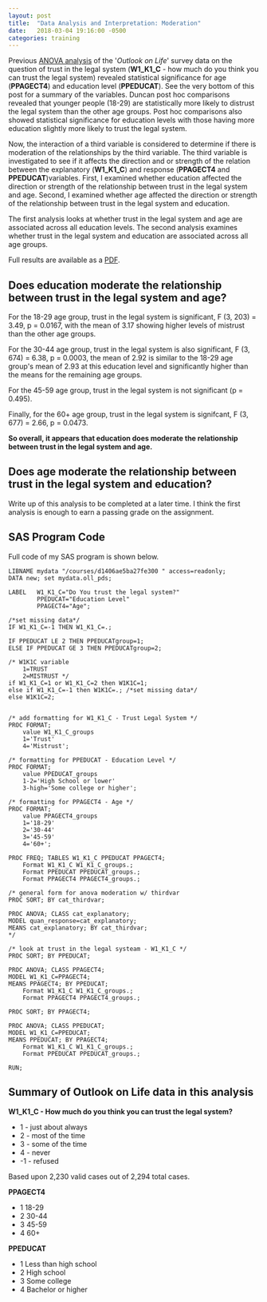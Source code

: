 ```yaml
---
layout: post
title:  "Data Analysis and Interpretation: Moderation"
date:   2018-03-04 19:16:00 -0500
categories: training
---
```


Previous [ANOVA analysis](/training/2018/02/11/ANOVA.html) of the '_Outlook on Life_' survey data on the question of trust in the legal system (**W1_K1_C** - how much do you think you can trust the legal system) revealed statistical significance for age (**PPAGECT4**) and education level (**PPEDUCAT**). See the very bottom of this post for a summary of the variables. Duncan post hoc comparisons revealed that younger people (18-29) are statistically more likely to distrust the legal system than the other age groups. Post hoc comparisons also showed statistical significance for education levels with those having more education slightly more likely to trust the legal system. 

Now, the interaction of a third variable is considered to determine if there is moderation of the relationships by the third variable. The third variable is investigated to see if it affects the direction and or strength of the relation between the explanatory (**W1_K1_C**) and response (**PPAGECT4** and **PPEDUCAT**)variables. First, I examined whether education affected the direction or strength of the relationship between trust in the legal system and age. Second, I examined whether age affected the direction or strength of the relationship between trust in the legal system and education.

The first analysis looks at whether trust in the legal system and age are associated across all education levels. The second analysis examines whether trust in the legal system and education are associated across all age groups.

Full results are available as a [PDF](/files/Week_4_Moderation_Results.pdf).

## Does education moderate the relationship between trust in the legal system and age?

For the 18-29 age group, trust in the legal system is significant, F (3, 203) = 3.49, p = 0.0167, with the mean of 3.17 showing higher levels of mistrust than the other age groups. 

For the 30-44 age group, trust in the legal system is also significant, F (3, 674) = 6.38, p = 0.0003, the mean of 2.92 is similar to the 18-29 age group's mean of 2.93 at this education level and significantly higher than the means for the remaining age groups.

For the 45-59 age group, trust in the legal system is not significant (p = 0.495).

Finally, for the 60+ age group, trust in the legal system is signifcant, F (3, 677) = 2.66, p = 0.0473.

**So overall, it appears that education does moderate the relationship between trust in the legal system and age.**

## Does age moderate the relationship between trust in the legal system and education?

Write up of this analysis to be completed at a later time. I think the first analysis is enough to earn a passing grade on the assignment.

## SAS Program Code

Full code of my SAS program is shown below.

``` SAS
LIBNAME mydata "/courses/d1406ae5ba27fe300 " access=readonly;
DATA new; set mydata.oll_pds;

LABEL   W1_K1_C="Do You trust the legal system?"
        PPEDUCAT="Education Level"
        PPAGECT4="Age";

/*set missing data*/
IF W1_K1_C=-1 THEN W1_K1_C=.;

IF PPEDUCAT LE 2 THEN PPEDUCATgroup=1;
ELSE IF PPEDUCAT GE 3 THEN PPEDUCATgroup=2;
 
/* W1K1C variable 
    1=TRUST 
    2=MISTRUST */
if W1_K1_C=1 or W1_K1_C=2 then W1K1C=1;
else if W1_K1_C=-1 then W1K1C=.; /*set missing data*/
else W1K1C=2;


/* add formatting for W1_K1_C - Trust Legal System */
PROC FORMAT;
    value W1_K1_C_groups
    1='Trust'
    4='Mistrust';

/* formatting for PPEDUCAT - Education Level */
PROC FORMAT;
    value PPEDUCAT_groups
    1-2='High School or lower'
    3-high='Some college or higher';

/* formatting for PPAGECT4 - Age */
PROC FORMAT;
    value PPAGECT4_groups
    1='18-29'
    2='30-44'
    3='45-59'
    4='60+';

PROC FREQ; TABLES W1_K1_C PPEDUCAT PPAGECT4;
    Format W1_K1_C W1_K1_C_groups.;
    Format PPEDUCAT PPEDUCAT_groups.;
    Format PPAGECT4 PPAGECT4_groups.;

/* general form for anova moderation w/ thirdvar
PROC SORT; BY cat_thirdvar;

PROC ANOVA; CLASS cat_explanatory;
MODEL quan_response=cat_explanatory;
MEANS cat_explanatory; BY cat_thirdvar;
*/

/* look at trust in the legal systeam - W1_K1_C */
PROC SORT; BY PPEDUCAT;

PROC ANOVA; CLASS PPAGECT4;
MODEL W1_K1_C=PPAGECT4;
MEANS PPAGECT4; BY PPEDUCAT;
    Format W1_K1_C W1_K1_C_groups.;
    Format PPAGECT4 PPAGECT4_groups.;

PROC SORT; BY PPAGECT4;

PROC ANOVA; CLASS PPEDUCAT;
MODEL W1_K1_C=PPEDUCAT;
MEANS PPEDUCAT; BY PPAGECT4;
    Format W1_K1_C W1_K1_C_groups.;
    Format PPEDUCAT PPEDUCAT_groups.;

RUN;
```


## Summary of Outlook on Life data in this analysis

**W1_K1_C - How much do you think you can trust the legal system?**
- 1 - just about always
- 2 - most of the time
- 3 - some of the time
- 4 - never
- -1 - refused 

Based upon 2,230 valid cases out of 2,294 total cases.

**PPAGECT4**
- 1 18-29
- 2 30-44
- 3 45-59
- 4 60+

**PPEDUCAT**
- 1 Less than high school
- 2 High school
- 3 Some college
- 4 Bachelor or higher
